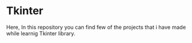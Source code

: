 
# Tkinter

Here, In this repository you can find few of the projects that i have made while learnig Tkinter library. 
